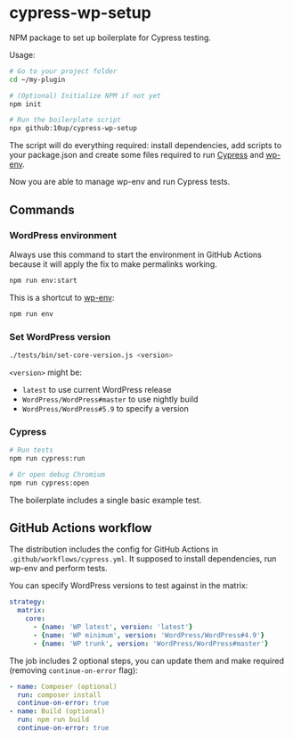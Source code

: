 # cypress-wp-setup

NPM package to set up boilerplate for Cypress testing.

Usage:

```bash
# Go to your project folder
cd ~/my-plugin

# (Optional) Initialize NPM if not yet
npm init

# Run the boilerplate script
npx github:10up/cypress-wp-setup
```

The script will do everything required: install dependencies, add scripts to your package.json and create some files required to run [Cypress](https://www.cypress.io/) and [wp-env](https://developer.wordpress.org/block-editor/reference-guides/packages/packages-env/).

Now you are able to manage wp-env and run Cypress tests.

## Commands

### WordPress environment

Always use this command to start the environment in GitHub Actions because it will apply the fix to make permalinks working.
```bash
npm run env:start
```

This is a shortcut to [wp-env](https://developer.wordpress.org/block-editor/reference-guides/packages/packages-env/):
```bash
npm run env
```

### Set WordPress version

```bash
./tests/bin/set-core-version.js <version>
```

`<version>` might be:
- `latest` to use current WordPress release
- `WordPress/WordPress#master` to use nightly build
- `WordPress/WordPress#5.9` to specify a version

### Cypress

```bash
# Run tests
npm run cypress:run

# Or open debug Chromium
npm run cypress:open
```

The boilerplate includes a single basic example test.

## GitHub Actions workflow

The distribution includes the config for GitHub Actions in `.github/workflows/cypress.yml`. It supposed to install dependencies, run wp-env and perform tests.

You can specify WordPress versions to test against in the matrix:

```yml
strategy:
  matrix:
    core:
      - {name: 'WP latest', version: 'latest'}
      - {name: 'WP minimum', version: 'WordPress/WordPress#4.9'}
      - {name: 'WP trunk', version: 'WordPress/WordPress#master'}
```

The job includes 2 optional steps, you can update them and make required (removing `continue-on-error` flag):

```yml
- name: Composer (optional)
  run: composer install
  continue-on-error: true
- name: Build (optional)
  run: npm run build
  continue-on-error: true
```
